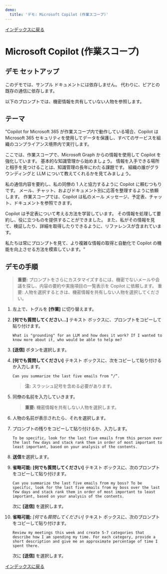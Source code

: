 ```yaml
---
demo:
  title: 'デモ: Microsoft Copilot (作業スコープ)'
---
```


[インデックスに戻る](https://microsoftlearning.github.io/MS-4012-Microsoft-Copilot-Web-Based-Interactive-Experience-for-Executives/)

# Microsoft Copilot (作業スコープ)

## デモ セットアップ

このデモでは、サンプル ドキュメントには依存しません。 代わりに、ピアとの既存の通信に依存します。 

以下のプロンプトでは、機密情報を共有していない人物を参照します。

## テーマ

"Copilot for Microsoft 365 が作業スコープ内で動作している場合、Copilot は Microsoft 365 セキュリティを使用してデータを保護し、すべてのサービスを組織のコンプライアンス境界内で実行します。

ここでは、作業スコープで、Microsoft Graph からの情報を使用して Copilot を強化しています。 基本的な知識管理から始めましょう。 情報を入手できる場所と相手を見つけることは、知識管理の長年にわたる課題です。 組織の誰がグラウンディングと LLM について教えてくれるかを見てみましょう。

私の通信内容を要約し、私の同僚の 1 人と協力するように Copilot に頼むつもりです。 メール、チャット、およびドキュメント別に応答を整理するように依頼します。 作業スコープでは、Copilot は私のメール メッセージ、予定表、チャット、ドキュメントを参照できます。

Copilot は予定表について考える方法を学習しています。 その情報を処理して要約し、役に立つものを提供することができました。 また、私がその情報を見て、検証したり、詳細を取得したりできるように、リファレンスが含まれています。

私たちは常にプロンプトを見て、より複雑な情報の取得と自動化で Copilot の機能を向上させる方法を模索しています。"

## デモの手順

> **重要:** プロンプトをさらにカスタマイズするには、機密でないメールや会議を探し、内容の要約や実施項目の一覧表示を Copilot に依頼します。 重要: 人物を選択するときは、機密情報を共有しない人物を選択してください。

1. 左上で、トグルを **[作業]** に切り替えます。

1. **[何でも質問してください...]** テキスト ボックスに、プロンプトをコピーして貼り付けます。 

    ```text
    What is "grounding" for an LLM and how does it work? If I wanted to know more about it, who would be able to help me?
    ```

1. **[送信]** ボタンを選択します。

1. **[何でも質問してください]** テキスト ボックスに、次をコピーして貼り付けるか入力します。 

    ```text
    Can you summarize the last five emails from “/”.
    ```
    > **注:** スラッシュ記号を含める必要があります。

1. 同僚の名前を入力していきます。

    > **重要:** 機密情報を共有しない人物を選択します。

1. 人物の名前が表示されたら、それを選択します。
1. プロンプトの残りをコピーして貼り付けるか、入力します。

    ```text
    To be specific, look for the last five emails from this person over the last few days and stack rank them in order of most important to least important, based on your analysis of the contents.
    ```

1. **送信**を選択します。

1. **省略可能:** **[何でも質問してください]** テキスト ボックスに、次のプロンプトをコピーして貼り付けます。

    ```text
    Can you summarize the last five emails from my boss? To be specific, look for the last five emails from my boss over the last few days and stack rank them in order of most important to least important, based on your analysis of the contents.
    ```

    次に **[送信]** を選択します。

1. **省略可能:** *[何でも質問してください]* テキスト ボックスに、次のプロンプトをコピーして貼り付けます。

    ```text
    Review my meetings this week and create 5-7 categories that describe how I am spending my time. For each category, provide a short description and give me an approximate percentage of time I spent there.
    ```

    次に **[送信]** を選択します。

[インデックスに戻る](https://microsoftlearning.github.io/MS-4012-Microsoft-Copilot-Web-Based-Interactive-Experience-for-Executives/)
